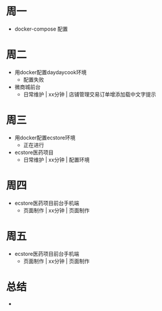 # 周一
* docker-compose 配置

# 周二
* 用docker配置daydaycook环境
    - 配置失败
* 微商城前台
    - 日常维护 | xx分钟 | 店铺管理交易订单增添加载中文字提示

# 周三
* 用docker配置ecstore环境
    - 正在进行
* ecstore医药项目
    - 日常维护 | xx分钟 | 配置环境

# 周四
* ecstore医药项目前台手机端
    - 页面制作 | xx分钟 | 页面制作

# 周五
* ecstore医药项目前台手机端
    - 页面制作 | xx分钟 | 页面制作

# 总结
*
